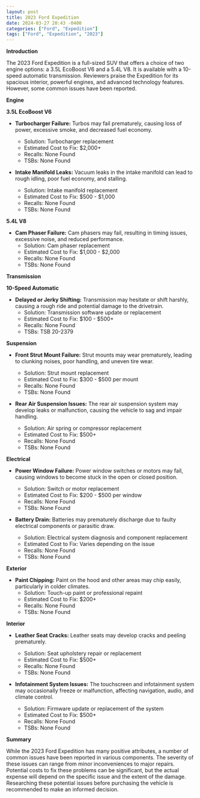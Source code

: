 ```yaml
---
layout: post
title: 2023 Ford Expedition
date: 2024-03-27 20:43 -0400
categories: ["Ford", "Expedition"]
tags: ["Ford", "Expedition", "2023"]
---
```

**Introduction**

The 2023 Ford Expedition is a full-sized SUV that offers a choice of two engine options: a 3.5L EcoBoost V6 and a 5.4L V8. It is available with a 10-speed automatic transmission. Reviewers praise the Expedition for its spacious interior, powerful engines, and advanced technology features. However, some common issues have been reported.

**Engine**

**3.5L EcoBoost V6**

- **Turbocharger Failure:** Turbos may fail prematurely, causing loss of power, excessive smoke, and decreased fuel economy.
  - Solution: Turbocharger replacement
  - Estimated Cost to Fix: $2,000+
  - Recalls: None Found
  - TSBs: None Found

- **Intake Manifold Leaks:** Vacuum leaks in the intake manifold can lead to rough idling, poor fuel economy, and stalling.
  - Solution: Intake manifold replacement
  - Estimated Cost to Fix: $500 - $1,000
  - Recalls: None Found
  - TSBs: None Found

**5.4L V8**

- **Cam Phaser Failure:** Cam phasers may fail, resulting in timing issues, excessive noise, and reduced performance.
  - Solution: Cam phaser replacement
  - Estimated Cost to Fix: $1,000 - $2,000
  - Recalls: None Found
  - TSBs: None Found

**Transmission**

**10-Speed Automatic**

- **Delayed or Jerky Shifting:** Transmission may hesitate or shift harshly, causing a rough ride and potential damage to the drivetrain.
  - Solution: Transmission software update or replacement
  - Estimated Cost to Fix: $100 - $500+
  - Recalls: None Found
  - TSBs: TSB 20-2379

**Suspension**

- **Front Strut Mount Failure:** Strut mounts may wear prematurely, leading to clunking noises, poor handling, and uneven tire wear.
  - Solution: Strut mount replacement
  - Estimated Cost to Fix: $300 - $500 per mount
  - Recalls: None Found
  - TSBs: None Found

- **Rear Air Suspension Issues:** The rear air suspension system may develop leaks or malfunction, causing the vehicle to sag and impair handling.
  - Solution: Air spring or compressor replacement
  - Estimated Cost to Fix: $500+
  - Recalls: None Found
  - TSBs: None Found

**Electrical**

- **Power Window Failure:** Power window switches or motors may fail, causing windows to become stuck in the open or closed position.
  - Solution: Switch or motor replacement
  - Estimated Cost to Fix: $200 - $500 per window
  - Recalls: None Found
  - TSBs: None Found

- **Battery Drain:** Batteries may prematurely discharge due to faulty electrical components or parasitic draw.
  - Solution: Electrical system diagnosis and component replacement
  - Estimated Cost to Fix: Varies depending on the issue
  - Recalls: None Found
  - TSBs: None Found

**Exterior**

- **Paint Chipping:** Paint on the hood and other areas may chip easily, particularly in colder climates.
  - Solution: Touch-up paint or professional repaint
  - Estimated Cost to Fix: $200+
  - Recalls: None Found
  - TSBs: None Found

**Interior**

- **Leather Seat Cracks:** Leather seats may develop cracks and peeling prematurely.
  - Solution: Seat upholstery repair or replacement
  - Estimated Cost to Fix: $500+
  - Recalls: None Found
  - TSBs: None Found

- **Infotainment System Issues:** The touchscreen and infotainment system may occasionally freeze or malfunction, affecting navigation, audio, and climate control.
  - Solution: Firmware update or replacement of the system
  - Estimated Cost to Fix: $500+
  - Recalls: None Found
  - TSBs: None Found

**Summary**

While the 2023 Ford Expedition has many positive attributes, a number of common issues have been reported in various components. The severity of these issues can range from minor inconveniences to major repairs. Potential costs to fix these problems can be significant, but the actual expense will depend on the specific issue and the extent of the damage. Researching these potential issues before purchasing the vehicle is recommended to make an informed decision.
